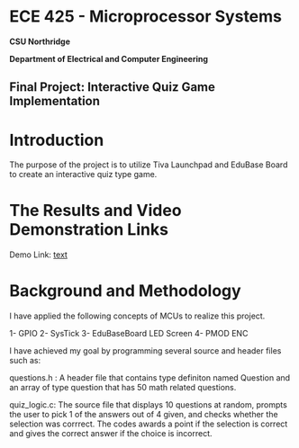 # ECE 425 - Microprocessor Systems
**CSU Northridge**

**Department of Electrical and Computer Engineering**

## Final Project: Interactive Quiz Game Implementation

# Introduction

The purpose of the project is to utilize Tiva Launchpad and EduBase Board
to create an interactive quiz type game. 

# The Results and Video Demonstration Links

Demo Link: [text](https://youtube.com/shorts/jp6ssnIStek?feature=share)

# Background and Methodology

I have applied the following concepts of MCUs to realize this project.

1-	GPIO
2-	SysTick
3-	EduBaseBoard LED Screen
4-	PMOD ENC

I have achieved my goal by programming several source and header files such as:

questions.h : A header file that contains type definiton named Question and an array of type question that has 50 math related questions.

quiz_logic.c: The source file that displays 10 questions at random, prompts the user to pick 1 of the answers out of 4 given, and checks whether the selection was corrrect. The codes awards a point if the selection is correct and gives the correct answer if the choice is incorrect.
